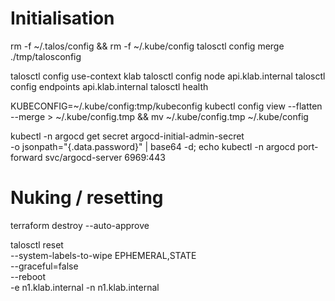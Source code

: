 # Initialisation

rm -f ~/.talos/config && rm -f ~/.kube/config
talosctl config merge ./tmp/talosconfig

talosctl config use-context klab
talosctl config node api.klab.internal
talosctl config endpoints api.klab.internal
talosctl health

KUBECONFIG=~/.kube/config:tmp/kubeconfig kubectl config view --flatten --merge > ~/.kube/config.tmp && mv ~/.kube/config.tmp ~/.kube/config

kubectl -n argocd get secret argocd-initial-admin-secret \
 -o jsonpath="{.data.password}" | base64 -d; echo
kubectl -n argocd port-forward svc/argocd-server 6969:443

# Nuking / resetting

terraform destroy --auto-approve

talosctl reset \
 --system-labels-to-wipe EPHEMERAL,STATE \
 --graceful=false \
 --reboot \
 -e n1.klab.internal -n n1.klab.internal
